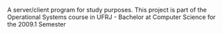 A server/client program for study purposes.
This project is part of the Operational Systems course in UFRJ - Bachelor at Computer Science for the 2009.1 Semester